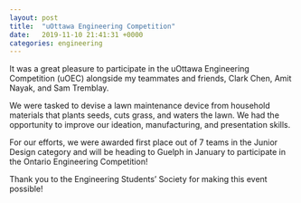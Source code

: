 ```yaml
---
layout: post
title:  "uOttawa Engineering Competition"
date:   2019-11-10 21:41:31 +0000
categories: engineering
---
```


It was a great pleasure to participate in the uOttawa Engineering Competition (uOEC) alongside my teammates and friends, Clark Chen, Amit Nayak, and Sam Tremblay.

We were tasked to devise a lawn maintenance device from household materials that plants seeds, cuts grass, and waters the lawn. We had the opportunity to improve our ideation, manufacturing, and presentation skills.

For our efforts, we were awarded first place out of 7 teams in the Junior Design category and will be heading to Guelph in January to participate in the Ontario Engineering Competition!

Thank you to the Engineering Students’ Society for making this event possible!

<!--
You’ll find this post in your `_posts` directory. Go ahead and edit it and re-build the site to see your changes. You can rebuild the site in many different ways, but the most common way is to run `jekyll serve`, which launches a web server and auto-regenerates your site when a file is updated.

To add new posts, simply add a file in the `_posts` directory that follows the convention `YYYY-MM-DD-name-of-post.ext` and includes the necessary front matter. Take a look at the source for this post to get an idea about how it works.

Jekyll also offers powerful support for code snippets:

{% highlight ruby %}
def print_hi(name)
  puts "Hi, #{name}"
end
print_hi('Tom')
#=> prints 'Hi, Tom' to STDOUT.
{% endhighlight %}

Check out the [Jekyll docs][jekyll-docs] for more info on how to get the most out of Jekyll. File all bugs/feature requests at [Jekyll’s GitHub repo][jekyll-gh]. If you have questions, you can ask them on [Jekyll Talk][jekyll-talk].

[jekyll-docs]: http://jekyllrb.com/docs/home
[jekyll-gh]:   https://github.com/jekyll/jekyll
[jekyll-talk]: https://talk.jekyllrb.com/
-->